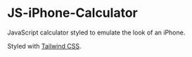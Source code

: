 # JS-iPhone-Calculator

JavaScript calculator styled to emulate the look of an iPhone. 

Styled with [Tailwind CSS](https://tailwindcss.com/).
